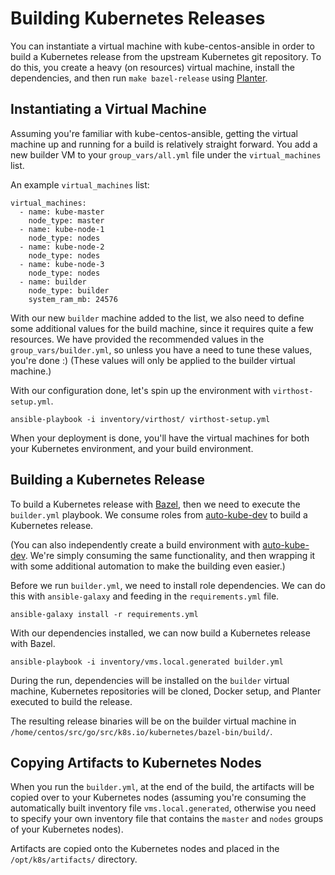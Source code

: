 # Building Kubernetes Releases

You can instantiate a virtual machine with kube-centos-ansible in order to
build a Kubernetes release from the upstream Kubernetes git repository. To do
this, you create a heavy (on resources) virtual machine, install the
dependencies, and then run `make bazel-release` using
[Planter](https://github.com/kubernetes/test-infra/tree/master/planter).

## Instantiating a Virtual Machine

Assuming you're familiar with kube-centos-ansible, getting the virtual machine
up and running for a build is relatively straight forward. You add a new
builder VM to your `group_vars/all.yml` file under the `virtual_machines` list.

An example `virtual_machines` list:

```
virtual_machines:
  - name: kube-master
    node_type: master
  - name: kube-node-1
    node_type: nodes
  - name: kube-node-2
    node_type: nodes
  - name: kube-node-3
    node_type: nodes
  - name: builder
    node_type: builder
    system_ram_mb: 24576

```

With our new `builder` machine added to the list, we also need to define some
additional values for the build machine, since it requires quite a few
resources. We have provided the recommended values in the
`group_vars/builder.yml`, so unless you have a need to tune these values,
you're done :) (These values will only be applied to the builder virtual
machine.)

With our configuration done, let's spin up the environment with
`virthost-setup.yml`.

```
ansible-playbook -i inventory/virthost/ virthost-setup.yml
```

When your deployment is done, you'll have the virtual machines for both your
Kubernetes environment, and your build environment.

## Building a Kubernetes Release

To build a Kubernetes release with [Bazel](https://bazel.build/), then we need
to execute the `builder.yml` playbook. We consume roles from
[auto-kube-dev](https://github.com/redhat-nfvpe/auto-kube-dev) to build a
Kubernetes release.

(You can also independently create a build environment with
[auto-kube-dev](https://github.com/redhat-nfvpe/auto-kube-dev). We're simply
consuming the same functionality, and then wrapping it with some additional
automation to make the building even easier.)

Before we run `builder.yml`, we need to install role dependencies. We can do
this with `ansible-galaxy` and feeding in the `requirements.yml` file.

```
ansible-galaxy install -r requirements.yml
```

With our dependencies installed, we can now build a Kubernetes release with
Bazel.

```
ansible-playbook -i inventory/vms.local.generated builder.yml
```

During the run, dependencies will be installed on the `builder` virtual
machine, Kubernetes repositories will be cloned, Docker setup, and Planter
executed to build the release.

The resulting release binaries will be on the builder virtual machine in
`/home/centos/src/go/src/k8s.io/kubernetes/bazel-bin/build/`.

## Copying Artifacts to Kubernetes Nodes

When you run the `builder.yml`, at the end of the build, the artifacts will be
copied over to your Kubernetes nodes (assuming you're consuming the
automatically built inventory file `vms.local.generated`, otherwise you need to
specify your own inventory file that contains the `master` and `nodes` groups
of your Kubernetes nodes).

Artifacts are copied onto the Kubernetes nodes and placed in the
`/opt/k8s/artifacts/` directory.
